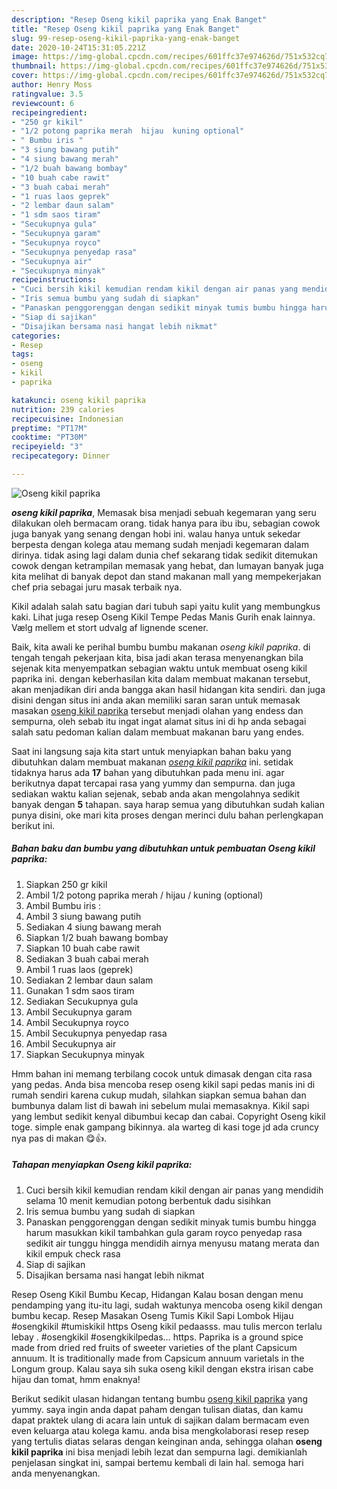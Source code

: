 ```yaml
---
description: "Resep Oseng kikil paprika yang Enak Banget"
title: "Resep Oseng kikil paprika yang Enak Banget"
slug: 99-resep-oseng-kikil-paprika-yang-enak-banget
date: 2020-10-24T15:31:05.221Z
image: https://img-global.cpcdn.com/recipes/601ffc37e974626d/751x532cq70/oseng-kikil-paprika-foto-resep-utama.jpg
thumbnail: https://img-global.cpcdn.com/recipes/601ffc37e974626d/751x532cq70/oseng-kikil-paprika-foto-resep-utama.jpg
cover: https://img-global.cpcdn.com/recipes/601ffc37e974626d/751x532cq70/oseng-kikil-paprika-foto-resep-utama.jpg
author: Henry Moss
ratingvalue: 3.5
reviewcount: 6
recipeingredient:
- "250 gr kikil"
- "1/2 potong paprika merah  hijau  kuning optional"
- " Bumbu iris "
- "3 siung bawang putih"
- "4 siung bawang merah"
- "1/2 buah bawang bombay"
- "10 buah cabe rawit"
- "3 buah cabai merah"
- "1 ruas laos geprek"
- "2 lembar daun salam"
- "1 sdm saos tiram"
- "Secukupnya gula"
- "Secukupnya garam"
- "Secukupnya royco"
- "Secukupnya penyedap rasa"
- "Secukupnya air"
- "Secukupnya minyak"
recipeinstructions:
- "Cuci bersih kikil kemudian rendam kikil dengan air panas yang mendidih selama 10 menit kemudian potong berbentuk dadu sisihkan"
- "Iris semua bumbu yang sudah di siapkan"
- "Panaskan penggorenggan dengan sedikit minyak tumis bumbu hingga harum masukkan kikil tambahkan gula garam royco penyedap rasa sedikit air tunggu hingga mendidih airnya menyusu matang merata dan kikil empuk check rasa"
- "Siap di sajikan"
- "Disajikan bersama nasi hangat lebih nikmat"
categories:
- Resep
tags:
- oseng
- kikil
- paprika

katakunci: oseng kikil paprika 
nutrition: 239 calories
recipecuisine: Indonesian
preptime: "PT17M"
cooktime: "PT30M"
recipeyield: "3"
recipecategory: Dinner

---
```



![Oseng kikil paprika](https://img-global.cpcdn.com/recipes/601ffc37e974626d/751x532cq70/oseng-kikil-paprika-foto-resep-utama.jpg)

<b><i>oseng kikil paprika</i></b>, Memasak bisa menjadi sebuah kegemaran yang seru dilakukan oleh bermacam orang. tidak hanya para ibu ibu, sebagian cowok juga banyak yang senang dengan hobi ini. walau hanya untuk sekedar berpesta dengan kolega atau memang sudah menjadi kegemaran dalam dirinya. tidak asing lagi dalam dunia chef sekarang tidak sedikit ditemukan cowok dengan ketrampilan memasak yang hebat, dan lumayan banyak juga kita melihat di banyak depot dan stand makanan mall yang mempekerjakan chef pria sebagai juru masak terbaik nya.

Kikil adalah salah satu bagian dari tubuh sapi yaitu kulit yang membungkus kaki. Lihat juga resep Oseng Kikil Tempe Pedas Manis Gurih enak lainnya. Vælg mellem et stort udvalg af lignende scener.

Baik, kita awali ke perihal bumbu bumbu makanan <i>oseng kikil paprika</i>. di tengah tengah pekerjaan kita, bisa jadi akan terasa menyenangkan bila sejenak kita menyempatkan sebagian waktu untuk membuat oseng kikil paprika ini. dengan keberhasilan kita dalam membuat makanan tersebut, akan menjadikan diri anda bangga akan hasil hidangan kita sendiri. dan juga disini dengan situs ini anda akan memiliki saran saran untuk memasak masakan <u>oseng kikil paprika</u> tersebut menjadi olahan yang endess dan sempurna, oleh sebab itu ingat ingat alamat situs ini di hp anda sebagai salah satu pedoman kalian dalam membuat makanan baru yang endes.


Saat ini langsung saja kita start untuk menyiapkan bahan baku yang dibutuhkan dalam membuat makanan <u><i>oseng kikil paprika</i></u> ini. setidak tidaknya harus ada <b>17</b> bahan yang dibutuhkan pada menu ini. agar berikutnya dapat tercapai rasa yang yummy dan sempurna. dan juga sediakan waktu kalian sejenak, sebab anda akan mengolahnya sedikit banyak dengan <b>5</b> tahapan. saya harap semua yang dibutuhkan sudah kalian punya disini, oke mari kita proses dengan merinci dulu bahan perlengkapan berikut ini.

<!--inarticleads1-->

##### Bahan baku dan bumbu yang dibutuhkan untuk pembuatan Oseng kikil paprika:

1. Siapkan 250 gr kikil
1. Ambil 1/2 potong paprika merah / hijau / kuning (optional)
1. Ambil  Bumbu iris :
1. Ambil 3 siung bawang putih
1. Sediakan 4 siung bawang merah
1. Siapkan 1/2 buah bawang bombay
1. Siapkan 10 buah cabe rawit
1. Sediakan 3 buah cabai merah
1. Ambil 1 ruas laos (geprek)
1. Sediakan 2 lembar daun salam
1. Gunakan 1 sdm saos tiram
1. Sediakan Secukupnya gula
1. Ambil Secukupnya garam
1. Ambil Secukupnya royco
1. Ambil Secukupnya penyedap rasa
1. Ambil Secukupnya air
1. Siapkan Secukupnya minyak


Hmm bahan ini memang terbilang cocok untuk dimasak dengan cita rasa yang pedas. Anda bisa mencoba resep oseng kikil sapi pedas manis ini di rumah sendiri karena cukup mudah, silahkan siapkan semua bahan dan bumbunya dalam list di bawah ini sebelum mulai memasaknya. Kikil sapi yang lembut sedikit kenyal dibumbui kecap dan cabai. Copyright Oseng kikil toge. simple enak gampang bikinnya. ala warteg di kasi toge jd ada cruncy nya pas di makan 😋👍. 

<!--inarticleads2-->

##### Tahapan menyiapkan Oseng kikil paprika:

1. Cuci bersih kikil kemudian rendam kikil dengan air panas yang mendidih selama 10 menit kemudian potong berbentuk dadu sisihkan
1. Iris semua bumbu yang sudah di siapkan
1. Panaskan penggorenggan dengan sedikit minyak tumis bumbu hingga harum masukkan kikil tambahkan gula garam royco penyedap rasa sedikit air tunggu hingga mendidih airnya menyusu matang merata dan kikil empuk check rasa
1. Siap di sajikan
1. Disajikan bersama nasi hangat lebih nikmat


Resep Oseng Kikil Bumbu Kecap, Hidangan Kalau bosan dengan menu pendamping yang itu-itu lagi, sudah waktunya mencoba oseng kikil dengan bumbu kecap. Resep Masakan Oseng Tumis Kikil Sapi Lombok Hijau #osengkikil #tumiskikil https Oseng kikil pedaasss. mau tulis mercon terlalu lebay . #osengkikil #osengkikilpedas… https. Paprika is a ground spice made from dried red fruits of sweeter varieties of the plant Capsicum annuum. It is traditionally made from Capsicum annuum varietals in the Longum group. Kalau saya sih suka oseng kikil dengan ekstra irisan cabe hijau dan tomat, hmm enaknya! 

Berikut sedikit ulasan hidangan tentang bumbu <u>oseng kikil paprika</u> yang yummy. saya ingin anda dapat paham dengan tulisan diatas, dan kamu dapat praktek ulang di acara lain untuk di sajikan dalam bermacam even even keluarga atau kolega kamu. anda bisa mengkolaborasi resep resep yang tertulis diatas selaras dengan keinginan anda, sehingga olahan <b>oseng kikil paprika</b> ini bisa menjadi lebih lezat dan sempurna lagi. demikianlah penjelasan singkat ini, sampai bertemu kembali di lain hal. semoga hari anda menyenangkan.
